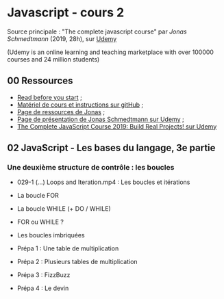 # Javascript - cours 2

Source principale : "The complete javascript course" par _Jonas Schmedtmann_ (2019, 28h), sur [Udemy](https://www.udemy.com) 

(Udemy is an online learning and teaching marketplace with over 100000 courses and 24 million students)

## 00 Ressources

- [Read before you start](file:///Users/Myriam/Documents/PC/E/Myriam/HERSCours%20-c/2019-2020/JS/the-complete-javascript-course/01%20Course%20Introduction/002%20READ%20BEFORE%20YOU%20START.html) ;
- [Matériel de cours et instructions sur gitHub](https://github.com/jonasschmedtmann/complete-javascript-course) ;
- [Page de ressources de Jonas](http://codingheroes.io/resources/) ;
- [Page de présentation de Jonas Schmedtmann sur Udemy](https://www.udemy.com/user/jonasschmedtmann/) ;
- [The Complete JavaScript Course 2019: Build Real Projects! sur Udemy](https://www.udemy.com/course/the-complete-javascript-course/)


## 02 JavaScript - Les bases du langage, 3e partie

### Une deuxième structure de contrôle : les boucles

- 029-1 (…) Loops and Iteration.mp4 : Les boucles et itérations

- La boucle FOR
- La boucle WHILE (+ DO / WHILE)
- FOR ou WHILE ?
- Les boucles imbriquées

- Prépa 1 : Une table de multiplication
- Prépa 2 : Plusieurs tables de multiplication
- Prépa 3 : FizzBuzz
- Prépa 4 : Le devin
